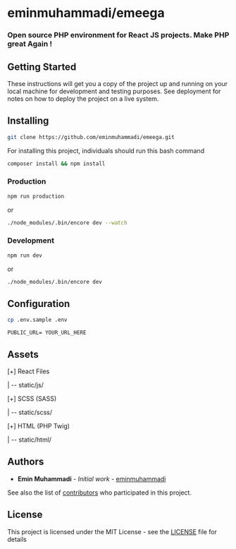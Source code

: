 # **eminmuhammadi/emeega**
### Open source PHP environment for React JS projects. Make PHP great Again !

## Getting Started

These instructions will get you a copy of the project up and running on your local machine for development and testing purposes. See deployment for notes on how to deploy the project on a live system.

## Installing

```bash
git clone https://github.com/eminmuhammadi/emeega.git
```    
For installing this project, individuals should run this bash command
```bash
composer install && npm install
```
### Production
```bash
npm run production
```
or
```bash
./node_modules/.bin/encore dev --watch
```
### Development
```bash
npm run dev
```
or
```bash
./node_modules/.bin/encore dev
```

## Configuration
```bash
cp .env.sample .env
```

```text
PUBLIC_URL= YOUR_URL_HERE
```

## Assets
[+] React Files

 |  -- static/js/

[+] SCSS (SASS)

 |  -- static/scss/

[+] HTML (PHP Twig)

 |  -- static/html/

## Authors
* **Emin Muhammadi** - *Initial work* - [eminmuhammadi](https://github.com/eminmuhammadi)

See also the list of [contributors](https://github.com/eminmuhammadi/emeega/contributors) who participated in this project.

## License

This project is licensed under the MIT License - see the [LICENSE](LICENSE) file for details
